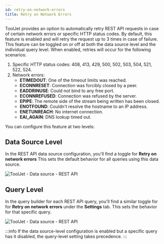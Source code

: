 ```yaml
---
id: retry-on-network-errors
title: Retry on Network Errors
---
```


ToolJet provides an option to automatically retry REST API requests in case of certain network errors or specific HTTP status codes. By default, this feature is enabled and will retry the request up to 3 times in case of failure. This feature can be toggled on or off at both the data source level and the individual query level. When enabled, retries will occur for the following scenarios:

1. Specific HTTP status codes: 408, 413, 429, 500, 502, 503, 504, 521, 522, 524.
2. Network errors:
   - **ETIMEDOUT**: One of the timeout limits was reached.
   - **ECONNRESET**: Connection was forcibly closed by a peer.
   - **EADDRINUSE**: Could not bind to any free port.
   - **ECONNREFUSED**: Connection was refused by the server.
   - **EPIPE**: The remote side of the stream being written has been closed.
   - **ENOTFOUND**: Couldn't resolve the hostname to an IP address.
   - **ENETUNREACH**: No internet connection.
   - **EAI_AGAIN**: DNS lookup timed out.

You can configure this feature at two levels:

## Data Source Level
 In the REST API data source configuration, you'll find a toggle for **Retry on network errors** This sets the default behavior for all queries using this data source.

<img className="screenshot-full" src="/img/datasource-reference/rest-api/rest-api-data-source.png" alt="ToolJet - Data source - REST API" />

## Query Level
 In the query builder for each REST API query, you'll find a similar toggle for for **Retry on network errors** under the **Settings** tab. This sets the behavior for that specific query.

<img className="screenshot-full" src="/img/datasource-reference/rest-api/query-builder-retry.png" alt="ToolJet - Data source - REST API" />

:::info
If the data source-level configuration is enabled but a specific query has it disabled, the query-level setting takes precedence.
:::